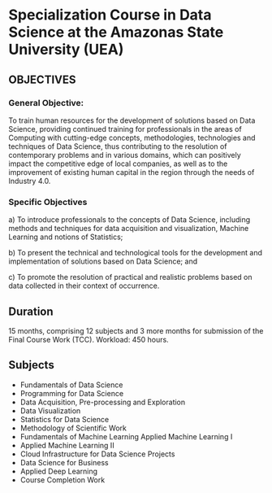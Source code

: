 # Specialization Course in Data Science at the Amazonas State University (UEA)

##  OBJECTIVES
    
### General Objective: 

To train human resources for the development of solutions based on Data Science, providing continued training for professionals in the areas of Computing with cutting-edge concepts, methodologies, technologies and techniques of Data Science, thus contributing to the resolution of contemporary problems and in various domains, which can positively impact the competitive edge of local companies, as well as to the improvement of existing human capital in the region through the needs of Industry 4.0. 

### Specific Objectives

a) To introduce professionals to the concepts of Data Science, including methods and techniques for data acquisition and visualization, Machine Learning and notions of Statistics;

b) To present the technical and technological tools for the development and implementation of solutions based on Data Science; and

c) To promote the resolution of practical and realistic problems based on data collected in their context of occurrence.

## Duration

15 months, comprising 12 subjects and 3 more months for submission of the Final Course Work (TCC). Workload: 450 hours.

## Subjects

- Fundamentals of Data Science
- Programming for Data Science
- Data Acquisition, Pre-processing and Exploration
- Data Visualization
- Statistics for Data Science
- Methodology of Scientific Work
- Fundamentals of Machine Learning Applied Machine Learning I
- Applied Machine Learning II
- Cloud Infrastructure for Data Science Projects
- Data Science for Business
- Applied Deep Learning
- Course Completion Work
